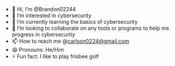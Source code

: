 - 👋 Hi, I’m @Brandon02244
- 👀 I’m interested in cybersecurity 
- 🌱 I’m currently learning the basics of cybersecurity
- 💞️ I’m looking to collaborate on any tools or programs to help me progress in cybersecurity
- 📫 How to reach me @carlson0224@gmail.com
- 😄 Pronouns: He/Him
- ⚡ Fun fact: I like to play frisbee golf

<!---
Brandon02244/Brandon02244 is a ✨ special ✨ repository because its `README.md` (this file) appears on your GitHub profile.
You can click the Preview link to take a look at your changes.
--->
